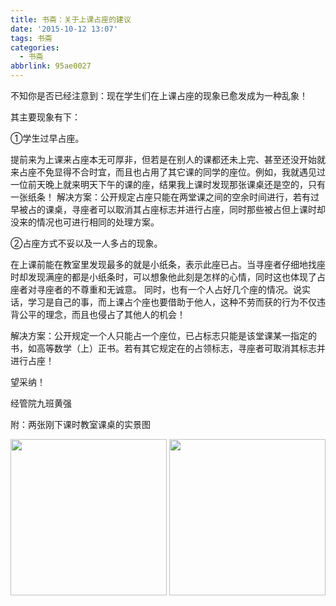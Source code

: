 ```yaml
---
title: 书斋：关于上课占座的建议
date: '2015-10-12 13:07'
tags: 书斋
categories:
  - 书斋
abbrlink: 95ae0027
---
```

不知你是否已经注意到：现在学生们在上课占座的现象已愈发成为一种乱象！

其主要现象有下：

①学生过早占座。

提前来为上课来占座本无可厚非，但若是在别人的课都还未上完、甚至还没开始就来占座不免显得不合时宜，而且也占用了其它课的同学的座位。例如，我就遇见过一位前天晚上就来明天下午的课的座，结果我上课时发现那张课桌还是空的，只有一张纸条！
解决方案：公开规定占座只能在两堂课之间的空余时间进行，若有过早被占的课桌，寻座者可以取消其占座标志并进行占座，同时那些被占但上课时却没来的情况也可进行相同的处理方案。

②占座方式不妥以及一人多占的现象。

在上课前能在教室里发现最多的就是小纸条，表示此座已占。当寻座者仔细地找座时却发现满座的都是小纸条时，可以想象他此刻是怎样的心情，同时这也体现了占座者对寻座者的不尊重和无诚意。
同时，也有一个人占好几个座的情况。说实话，学习是自己的事，而上课占个座也要借助于他人，这种不劳而获的行为不仅违背公平的理念，而且也侵占了其他人的机会！

解决方案：公开规定一个人只能占一个座位，已占标志只能是该堂课某一指定的书，如高等数学（上）正书。若有其它规定在的占领标志，寻座者可取消其标志并进行占座！

望采纳！

经管院九班黄强

附：两张刚下课时教室课桌的实景图
<div align="center">
<img width="250" src="http://a2.qpic.cn/psb?/V13Dk2vp2pQikm/6hHUw3wOEW7736YOOH7CqFYxf*5O.EUEigcOYFcSH6M!/b/dKEAAAAAAAAA&ek=1&kp=1&pt=0&bo=VQOAAgAAAAAFAPc!&tl=3&su=077240689&tm=1576580400&sce=0-12-12&rf=2-9">
<img width="250" src="http://a1.qpic.cn/psb?/V13Dk2vp2pQikm/k9VcEMFSpLNfjrFTrenccwcAgX6kqUg8XWG3Woe2KJc!/b/dKQAAAAAAAAA&ek=1&kp=1&pt=0&bo=VQOAAgAAAAAFAPc!&tl=3&su=0205690337&tm=1576580400&sce=0-12-12&rf=2-9">
</div>